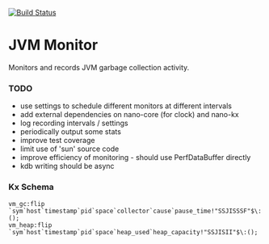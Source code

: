 [![Build Status](https://travis-ci.com/subnano/jvm-monitor.svg?branch=master)](https://travis-ci.com/subnano/jvm-monitor)

# JVM Monitor
Monitors and records JVM garbage collection activity.

### TODO
- use settings to schedule different monitors at different intervals
- add external dependencies on nano-core (for clock) and nano-kx
- log recording intervals / settings
- periodically output some stats
- improve test coverage
- limit use of 'sun' source code
- improve efficiency of monitoring - should use PerfDataBuffer directly
- kdb writing should be async

### Kx Schema
```
vm_gc:flip `sym`host`timestamp`pid`space`collector`cause`pause_time!"SSJISSSF"$\:();
vm_heap:flip `sym`host`timestamp`pid`space`heap_used`heap_capacity!"SSJISII"$\:();
```